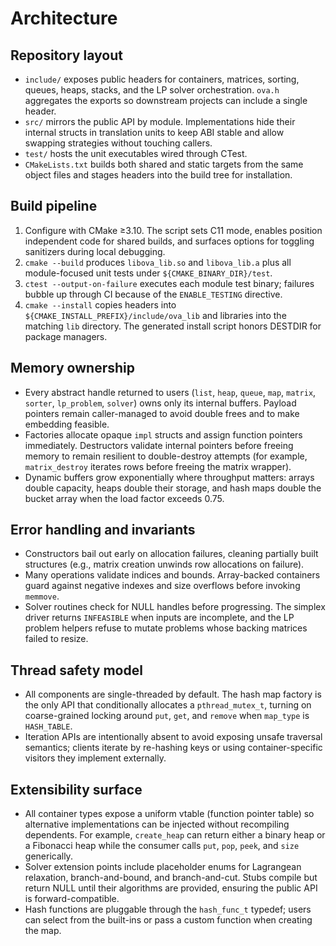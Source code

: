 # Architecture

## Repository layout
- `include/` exposes public headers for containers, matrices, sorting, queues, heaps, stacks, and the LP solver orchestration. `ova.h` aggregates the exports so downstream projects can include a single header.
- `src/` mirrors the public API by module. Implementations hide their internal structs in translation units to keep ABI stable and allow swapping strategies without touching callers.
- `test/` hosts the unit executables wired through CTest.
- `CMakeLists.txt` builds both shared and static targets from the same object files and stages headers into the build tree for installation.

## Build pipeline
1. Configure with CMake ≥3.10. The script sets C11 mode, enables position independent code for shared builds, and surfaces options for toggling sanitizers during local debugging.
2. `cmake --build` produces `libova_lib.so` and `libova_lib.a` plus all module-focused unit tests under `${CMAKE_BINARY_DIR}/test`.
3. `ctest --output-on-failure` executes each module test binary; failures bubble up through CI because of the `ENABLE_TESTING` directive.
4. `cmake --install` copies headers into `${CMAKE_INSTALL_PREFIX}/include/ova_lib` and libraries into the matching `lib` directory. The generated install script honors DESTDIR for package managers.

## Memory ownership
- Every abstract handle returned to users (`list`, `heap`, `queue`, `map`, `matrix`, `sorter`, `lp_problem`, `solver`) owns only its internal buffers. Payload pointers remain caller-managed to avoid double frees and to make embedding feasible.
- Factories allocate opaque `impl` structs and assign function pointers immediately. Destructors validate internal pointers before freeing memory to remain resilient to double-destroy attempts (for example, `matrix_destroy` iterates rows before freeing the matrix wrapper).
- Dynamic buffers grow exponentially where throughput matters: arrays double capacity, heaps double their storage, and hash maps double the bucket array when the load factor exceeds 0.75.

## Error handling and invariants
- Constructors bail out early on allocation failures, cleaning partially built structures (e.g., matrix creation unwinds row allocations on failure).
- Many operations validate indices and bounds. Array-backed containers guard against negative indexes and size overflows before invoking `memmove`.
- Solver routines check for NULL handles before progressing. The simplex driver returns `INFEASIBLE` when inputs are incomplete, and the LP problem helpers refuse to mutate problems whose backing matrices failed to resize.

## Thread safety model
- All components are single-threaded by default. The hash map factory is the only API that conditionally allocates a `pthread_mutex_t`, turning on coarse-grained locking around `put`, `get`, and `remove` when `map_type` is `HASH_TABLE`.
- Iteration APIs are intentionally absent to avoid exposing unsafe traversal semantics; clients iterate by re-hashing keys or using container-specific visitors they implement externally.

## Extensibility surface
- All container types expose a uniform vtable (function pointer table) so alternative implementations can be injected without recompiling dependents. For example, `create_heap` can return either a binary heap or a Fibonacci heap while the consumer calls `put`, `pop`, `peek`, and `size` generically.
- Solver extension points include placeholder enums for Lagrangean relaxation, branch-and-bound, and branch-and-cut. Stubs compile but return NULL until their algorithms are provided, ensuring the public API is forward-compatible.
- Hash functions are pluggable through the `hash_func_t` typedef; users can select from the built-ins or pass a custom function when creating the map.
